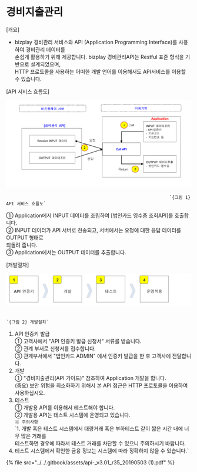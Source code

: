 # 경비지출관리

\[개요\]  
 - bizplay 경비관리 서비스와 API \(Application Programming Interface\)를 사용하여 경비관리 데이터를   
  손쉽게 활용하기 위해 제공합니다. bizplay 경비관리API는 Restful 표준 형식을 기반으로 설계되었으며,   
  HTTP 프로토콜을 사용하는 어떠한 개발 언어를 이용해서도 API서비스를 이용할 수 있습니다. 

\[API 서비스 흐름도\]

![](../../.gitbook/assets/image%20%28105%29.png)

                                                                  `{그림 1} API 서비스 흐름도`

   ① Application에서 INPUT 데이터를 조립하여 \[법인카드 영수증 조회API\]를 호출합니다.  
   ② INPUT 데이터가 API 서버로 전송되고, 서버에서는 요청에 대한 응답 데이터를 OUTPUT 형태로  
      되돌려 줍니다.   
   ③ Application에서는 OUTPUT 데이터를 추출합니다.

\[개발절차\]

![](../../.gitbook/assets/image%20%2883%29.png)

                                                                          `{그림 2} 개발절차`

   1. API 인증키 발급  
      ① 고객사에서 "API 인증키 발급 신청서" 서류를 받습니다.  
      ② 관계 부서로 신청서를 접수합니다.  
      ③ 관계부서에서 "법인카드 ADMIN" 에서 인증키 발급을 한 후 고객사에 전달합니다.  
   2. 개발  
      ① "경비지출관리\(API 가이드\)" 참조하여 Application 개발을 합니다.  
       \(중요\) 보안 위험을 최소화하기 위해서 본 API 접근은 HTTP 프로토콜을 이용하여 사용하십시오.  
   3. 테스트  
      ① 개발용 API를 이용해서 테스트해야 합니다.  
      ② 개발용 API는 테스트 시스템에 운영되고 있습니다.  
       `※ 주의사항`  
           `1. 개발 혹은 테스트 시스템에서 대량거래 혹은 부하테스트 같이 짧은 시간 내에 너무 많은 거래를  
  테스트하면 경우에 따라서 테스트 거래를 차단할 수 있으니 주의하시기 바랍니다.  
2. 테스트 시스템에서 확인한 금융 정보는 시스템에 따라 정확하지 않을 수 있습니다.`

{% file src="../../.gitbook/assets/api-\_v3.01\_r35\_20190503 \(1\).pdf" %}

